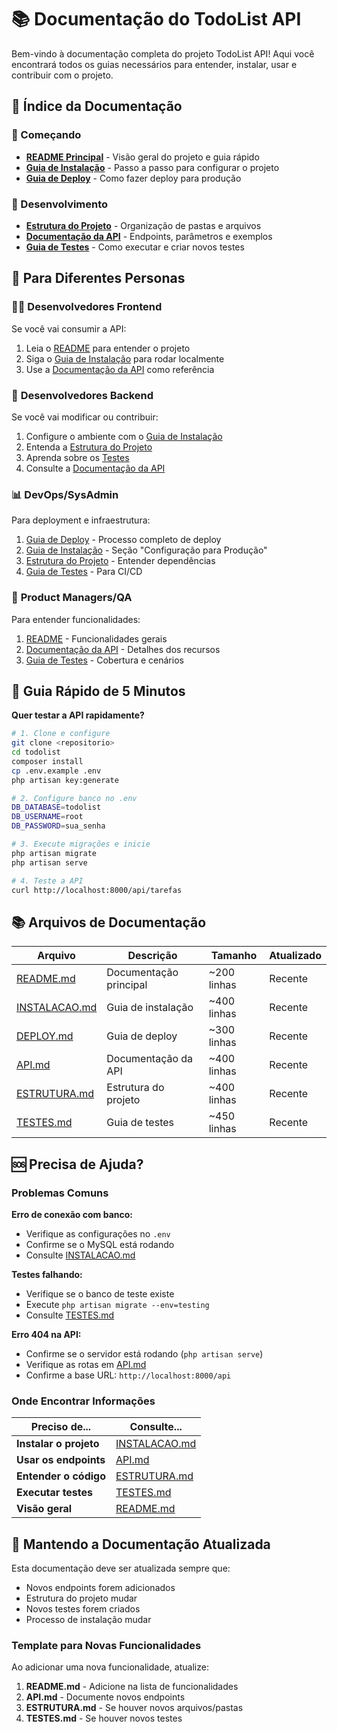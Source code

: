 # 📚 Documentação do TodoList API

Bem-vindo à documentação completa do projeto TodoList API! Aqui você encontrará todos os guias necessários para entender, instalar, usar e contribuir com o projeto.

## 📖 Índice da Documentação

### 🚀 Começando
- **[README Principal](../README.md)** - Visão geral do projeto e guia rápido
- **[Guia de Instalação](INSTALACAO.md)** - Passo a passo para configurar o projeto
- **[Guia de Deploy](DEPLOY.md)** - Como fazer deploy para produção

### 🔧 Desenvolvimento
- **[Estrutura do Projeto](ESTRUTURA.md)** - Organização de pastas e arquivos
- **[Documentação da API](API.md)** - Endpoints, parâmetros e exemplos
- **[Guia de Testes](TESTES.md)** - Como executar e criar novos testes

## 🎯 Para Diferentes Personas

### 👩‍💻 **Desenvolvedores Frontend**
Se você vai consumir a API:
1. Leia o [README](../README.md) para entender o projeto
2. Siga o [Guia de Instalação](INSTALACAO.md) para rodar localmente
3. Use a [Documentação da API](API.md) como referência

### 🔧 **Desenvolvedores Backend**
Se você vai modificar ou contribuir:
1. Configure o ambiente com o [Guia de Instalação](INSTALACAO.md)
2. Entenda a [Estrutura do Projeto](ESTRUTURA.md)
3. Aprenda sobre os [Testes](TESTES.md)
4. Consulte a [Documentação da API](API.md)

### 📊 **DevOps/SysAdmin**
Para deployment e infraestrutura:
1. [Guia de Deploy](DEPLOY.md) - Processo completo de deploy
2. [Guia de Instalação](INSTALACAO.md) - Seção "Configuração para Produção"
3. [Estrutura do Projeto](ESTRUTURA.md) - Entender dependências
4. [Guia de Testes](TESTES.md) - Para CI/CD

### 🎨 **Product Managers/QA**
Para entender funcionalidades:
1. [README](../README.md) - Funcionalidades gerais
2. [Documentação da API](API.md) - Detalhes dos recursos
3. [Guia de Testes](TESTES.md) - Cobertura e cenários

## 🚀 Guia Rápido de 5 Minutos

**Quer testar a API rapidamente?**

```bash
# 1. Clone e configure
git clone <repositorio>
cd todolist
composer install
cp .env.example .env
php artisan key:generate

# 2. Configure banco no .env
DB_DATABASE=todolist
DB_USERNAME=root
DB_PASSWORD=sua_senha

# 3. Execute migrações e inicie
php artisan migrate
php artisan serve

# 4. Teste a API
curl http://localhost:8000/api/tarefas
```

## 📚 Arquivos de Documentação

| Arquivo | Descrição | Tamanho | Atualizado |
|---------|-----------|---------|------------|
| [README.md](../README.md) | Documentação principal | ~200 linhas | Recente |
| [INSTALACAO.md](INSTALACAO.md) | Guia de instalação | ~400 linhas | Recente |
| [DEPLOY.md](DEPLOY.md) | Guia de deploy | ~300 linhas | Recente |
| [API.md](API.md) | Documentação da API | ~400 linhas | Recente |
| [ESTRUTURA.md](ESTRUTURA.md) | Estrutura do projeto | ~400 linhas | Recente |
| [TESTES.md](TESTES.md) | Guia de testes | ~450 linhas | Recente |

## 🆘 Precisa de Ajuda?

### Problemas Comuns

**Erro de conexão com banco:**
- Verifique as configurações no `.env`
- Confirme se o MySQL está rodando
- Consulte [INSTALACAO.md](INSTALACAO.md#-resolução-de-problemas-comuns)

**Testes falhando:**
- Verifique se o banco de teste existe
- Execute `php artisan migrate --env=testing`
- Consulte [TESTES.md](TESTES.md#-debug-e-troubleshooting)

**Erro 404 na API:**
- Confirme se o servidor está rodando (`php artisan serve`)
- Verifique as rotas em [API.md](API.md)
- Confirme a base URL: `http://localhost:8000/api`

### Onde Encontrar Informações

| Preciso de... | Consulte... |
|---------------|-------------|
| **Instalar o projeto** | [INSTALACAO.md](INSTALACAO.md) |
| **Usar os endpoints** | [API.md](API.md) |
| **Entender o código** | [ESTRUTURA.md](ESTRUTURA.md) |
| **Executar testes** | [TESTES.md](TESTES.md) |
| **Visão geral** | [README.md](../README.md) |

## 🔄 Mantendo a Documentação Atualizada

Esta documentação deve ser atualizada sempre que:
- Novos endpoints forem adicionados
- Estrutura do projeto mudar
- Novos testes forem criados
- Processo de instalação mudar

### Template para Novas Funcionalidades

Ao adicionar uma nova funcionalidade, atualize:
1. **README.md** - Adicione na lista de funcionalidades
2. **API.md** - Documente novos endpoints
3. **ESTRUTURA.md** - Se houver novos arquivos/pastas
4. **TESTES.md** - Se houver novos testes





